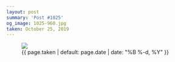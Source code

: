 ```yaml
---
layout: post
summary: 'Post #1025'
og_image: 1025-960.jpg
taken: October 25, 2019
---
```


<figure class="post">
<img sizes="(min-width: 700px) 50vw, calc(100vw - 2rem)" src="{{ site.assets_url }}/1025-480.jpg" srcset="{{ site.assets_url }}/1025-240.jpg 240w, {{ site.assets_url }}/1025-480.jpg 480w, {{ site.assets_url }}/1025-720.jpg 720w, {{ site.assets_url }}/1025-960.jpg 960w"/>
<figcaption>
<time>{{ page.taken | default: page.date | date: "%B %-d, %Y" }}</time>
</figcaption>
</figure>
